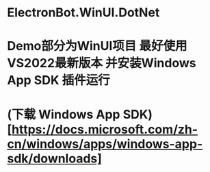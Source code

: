 # ElectronBot.WinUI.DotNet
 
# Demo部分为WinUI项目 最好使用VS2022最新版本 并安装Windows App SDK 插件运行

# (下载 Windows App SDK)[https://docs.microsoft.com/zh-cn/windows/apps/windows-app-sdk/downloads]

